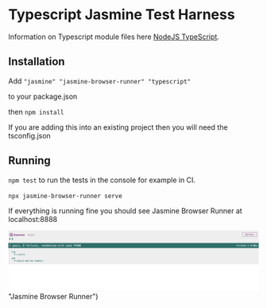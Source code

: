 # Typescript Jasmine Test Harness

Information on Typescript module files here [NodeJS TypeScript](https://nodejs.org/api/typescript.html#determining-module-system).

## Installation

Add  ```"jasmine"
        "jasmine-browser-runner"
        "typescript"```

to your package.json

then `npm install`

If you are adding this into an existing project then you will need the tsconfig.json

## Running

`npm test` to run the tests in the console for example in CI.

`npx jasmine-browser-runner serve`

If everything is running fine you should see Jasmine Browser Runner at localhost:8888

![Jasmine Test Runner](https://github.com/overloadedargs/typescript_jasmine/blob/main/Jasmine_browser_runner.png) "Jasmine Browser Runner")
